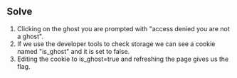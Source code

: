 ## Solve

1. Clicking on the ghost you are prompted with "access denied you are not a ghost".
2. If we use the developer tools to check storage we can see a cookie named "is_ghost" and it is set to false.
3. Editing the cookie to is_ghost=true and refreshing the page gives us the flag.
